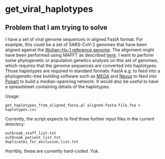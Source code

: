 # get_viral_haplotypes

## Problem that I am trying to solve

I have a set of viral genome sequences in aligned FastA format. For example, this could be a set of SARS-CoV-2 genomes
that have been aligned against the [Wuhan-Hu-1 reference genome](https://www.ncbi.nlm.nih.gov/nuccore/MN908947.3).
The alignment might have been performed using MAFFT as
described [here](https://mafft.cbrc.jp/alignment/software/closelyrelatedviralgenomes.html).
I want to perform some phylogenetic or population genetics analysis on this set of genomes, which requires that the
genome sequences are converted into haplotypes. Those haplotypes are required in standard formats: FastA e.g. to feed
into a phylogenetic-tree building software such as [MEGA](https://www.megasoftware.net/) and [Nexus](https://doi.org/10.1093/sysbio/46.4.590) to feed into
[Popart](http://popart.otago.ac.nz/index.shtml) to build a median-spanning network.
It would also be useful to have a spreadsheet containing details of the haplotypes.

Usage:

```get_haplotypes_from_aligned_fasta.pl aligned-fasta-file.fna > haplotypes.csv```

Currently, the script expects to find three further input files in the current directory:

```
outbreak_staff_list.txt
outbreak_patient_list.txt
duplicates_for_exclusion_list.txt
```

Horribly, these are currently hard-coded. Yuk.

